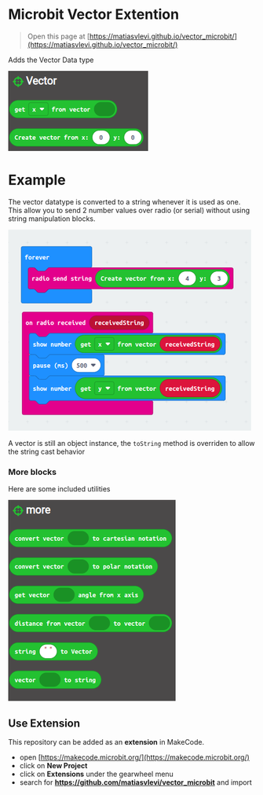 # Microbit Vector Extention

> Open this page at [https://matiasvlevi.github.io/vector_microbit/](https://matiasvlevi.github.io/vector_microbit/)

Adds the Vector Data type

![main](./assets/main_blocks.png)

# Example

The vector datatype is converted to a string whenever it is used as one.
This allow you to send 2 number values over radio (or serial) without using string manipulation blocks.

![example](./assets/example.png)

A vector is still an object instance, the `toString` method is overriden to allow the string cast behavior

### More blocks

Here are some included utilities

![more](./assets/more.png)

## Use Extension

This repository can be added as an **extension** in MakeCode.

- open [https://makecode.microbit.org/](https://makecode.microbit.org/)
- click on **New Project**
- click on **Extensions** under the gearwheel menu
- search for **https://github.com/matiasvlevi/vector_microbit** and import
